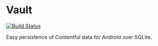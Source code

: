 # Vault

[![Build Status](https://magnum.travis-ci.com/contentful/vault.svg?token=J8uWM5wmFQZTgYu2HNmp&branch=master)](https://magnum.travis-ci.com/contentful/vault)

Easy persistence of Contentful data for Android over SQLite.

